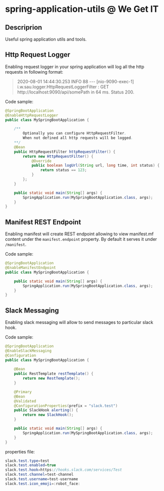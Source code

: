 # spring-application-utils @ We Get IT

## Descriprion
Useful spring application utils and tools.

## Http Request Logger
Enabling request logger in your spring application will log all the http requests in following format:

>  2020-08-01 14:44:30.253  INFO 88 --- [nio-9090-exec-1] i.w.sau.logger.HttpRequestLoggerFilter   : GET http://localhost:9090/api/somePath in 64 ms. Status 200.

Code sample:
```java
@SpringBootApplication
@EnableHttpRequestLogger
public class MySpringBootApplication {

    /**
        Optionally you can configure HttpRequestFilter.
        When not defined all http requests will be logged.
    **/
    @Bean
    public HttpRequestFilter httpRequestFilter() {
        return new HttpRequestFilter() {
            @Override
            public boolean logUrl(String url, long time, int status) {
                return status == 123;
            }
        };
    }

    public static void main(String[] args) {
        SpringApplication.run(MySpringBootApplication.class, args);
    }
}
```

## Manifest REST Endpoint
Enabling manifest will create REST endpoint allowing to view manifest.mf content under the ```manifest.endpoint``` property. By default it serves it under ```/manifest```.

Code sample:
```java
@SpringBootApplication
@EnableManifestEndpoint
public class MySpringBootApplication {

    public static void main(String[] args) {
        SpringApplication.run(MySpringBootApplication.class, args);
    }
}
```

## Slack Messaging 
Enabling slack messaging will allow to send messages to particular slack hook.

Code sample:
```java
@SpringBootApplication
@EnableSlackMessaging
@Configuration
public class MySpringBootApplication {
    
    @Bean
    public RestTemplate restTemplate() {
        return new RestTemplate();
    }

    @Primary
    @Bean
    @Validated
    @ConfigurationProperties(prefix = "slack.test")
    public SlackHook alerting() {
        return new SlackHook();
    }

    public static void main(String[] args) {
        SpringApplication.run(MySpringBootApplication.class, args);
    }
}
```
properties file:
```java
slack.test.type=test
slack.test.enabled=true
slack.test.hook=https://hooks.slack.com/services/Test
slack.test.channel=test-channel
slack.test.username=test-username
slack.test.icon_emoji=:robot_face:
```